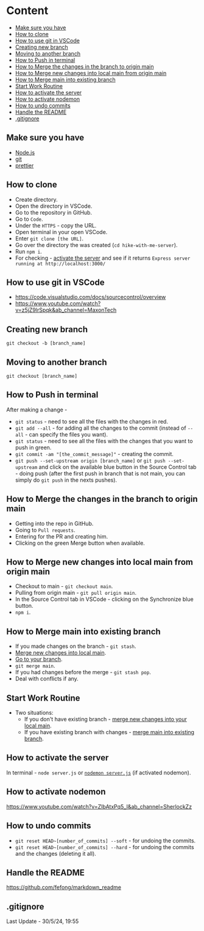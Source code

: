 # Content

- [Make sure you have](#make-sure-you-have)
- [How to clone](#how-to-clone)
- [How to use git in VSCode](#how-to-use-git-in-vscode)
- [Creating new branch](#creating-new-branch)
- [Moving to another branch](#moving-to-another-branch)
- [How to Push in terminal](#how-to-push-in-terminal)
- [How to Merge the changes in the branch to origin main](#how-to-merge-the-changes-in-the-branch-to-origin-main)
- [How to Merge new changes into local main from origin main](#how-to-merge-new-changes-into-local-main-from-origin-main)
- [How to Merge main into existing branch](#how-to-merge-main-into-existing-branch)
- [Start Work Routine](#start-work-routine)
- [How to activate the server](#how-to-activate-the-server)
- [How to activate nodemon](#how-to-activate-nodemon)
- [How to undo commits](#how-to-undo-commits)
- [Handle the README](#handle-the-readme)
- [.gitignore](#.gitignore)


## Make sure you have

- [Node.js](https://nodejs.org/en/download)
- [git](https://git-scm.com/downloads)
- [prettier](https://www.humankode.com/javascript/set-up-prettier-and-vs-code-to-format-your-code/)

## How to clone

- Create directory.
- Open the directory in VSCode.
- Go to the repository in GitHub.
- Go to `Code`.
- Under the `HTTPS` - copy the URL.
- Open terminal in your open VSCode.
- Enter `git clone [the URL]`.
- Go over the directory the was created (`cd hike-with-me-server`).
- Run `npm i`.
- For checking - [activate the server](#how-to-activate-the-server) and see if it returns `Express server running at http://localhost:3000/`

## How to use git in VSCode

- https://code.visualstudio.com/docs/sourcecontrol/overview
- https://www.youtube.com/watch?v=z5jZ9lrSpqk&ab_channel=MaxonTech

## Creating new branch

`git checkout -b [branch_name]`

## Moving to another branch

`git checkout [branch_name]`

## How to Push in terminal

After making a change -

- `git status` - need to see all the files with the changes in red.
- `git add --all` - for adding all the changes to the commit (instead of `--all` - can specify the files you want).
- `git status` - need to see all the files with the changes that you want to push in green.
- `git commit -am "[the_commit_message]"` - creating the commit.
- `git push --set-upstream origin [branch_name]` or `git push --set-upstream` and click on the available blue button in the Source Control tab - doing push (after the first push in branch that is not main, you can simply do `git push` in the nexts pushes).

## How to Merge the changes in the branch to origin main

- Getting into the repo in GitHub.
- Going to `Pull requests`.
- Entering for the PR and creating him.
- Clicking on the green Merge button when available.

## How to Merge new changes into local main from origin main

- Checkout to main - `git checkout main`.
- Pulling from origin main - `git pull origin main`.
- In the Source Control tab in VSCode - clicking on the Synchronize blue button.
- `npm i`.

## How to Merge main into existing branch

- If you made changes on the branch - `git stash`.
- [Merge new changes into local main](#how-to-merge-new-changes-into-local-main-from-origin-main).
- [Go to your branch](#moving-to-another-branch).
- `git merge main`.
- If you had changes before the merge - `git stash pop`.
- Deal with conflicts if any.

## Start Work Routine

- Two situations:
  - If you don't have existing branch - [merge new changes into your local main](#how-to-merge-new-changes-into-local-main-from-origin-main).
  - If you have existing branch with changes - [merge main into existing branch](#how-to-merge-main-into-existing-branch).

## How to activate the server

In terminal - `node server.js` or [`nodemon server.js`](#how-to-activate-nodemon) (if activated nodemon).

## How to activate nodemon

https://www.youtube.com/watch?v=ZIbAtxPq5_I&ab_channel=SherlockZz

## How to undo commits

- `git reset HEAD~[number_of_commits] --soft` - for undoing the commits.
- `git reset HEAD~[number_of_commits] --hard` - for undoing the commits and the changes (deleting it all).

## Handle the README

https://github.com/fefong/markdown_readme

## .gitignore

Last Update - 30/5/24, 19:55
